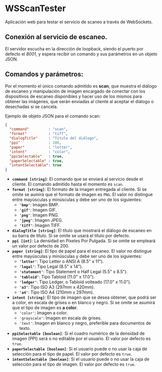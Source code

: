 # WSScanTester

Aplicación web para testar el servicio de scaneo a través de WebSockets.

## Conexión al servicio de escaneo.

El servidor escucha en la dirección de loopback, siendo el puerto por defecto el *8001*, y espera recibir un comando y sus parámetros en un objeto JSON.

## Comandos y parámetros:

Por el momento el único comando admitido es **scan**, que muestra el diálogo de escaneo y manipulación de imagen encargado de conectar con los dispositivos de escaneo disponibles y hacer uso de los mismos para obtener las imágenes, que serán enviadas al cliente al aceptar el diálogo o desechadas si se cancela.

Ejemplo de objeto JSON para el comando scan:
```json
{
  "command"         : "scan",
  "format"          : "tiff",
  "dialogTitle"     : "Título del diálogo",
  "ppi"             : 200,
  "paper"           : "letter",
  "intent"          : "color",
  "ppiSelectable"   : true,
  "paperSelectable" : true,
  "intentSelectable": true
}
```
* **`command [string]`**: El comando que se enviará al servicio desde el cliente. El comando admitido hasta el momento es `scan`.
* **`format [string]`**: El formato de la imagen entregada al cliente. Si se omite se aumirá que el formato de imagen es `PNG`. El valor no distingue entre mayúsculas y minúsculas y debe ser uno de los siguientes:
	* **`'bmp'`**: Imagen BMP.
	* **`'gif'`**: Imagen GIF.
	* **`'png'`**: Imagen PNG.
	* **`'jpeg'`**: Imagen JPEG.
	* **`'tiff'`**: Imagen TIFF.
* **`dialogTitle [string]`**: El título que mostrará el diálogo de escaneo en su barra de título. Si se omite se usará el título por defecto.
* **`ppi [int]`**: La densidad en Píxeles Por Pulgada. Si se omite se empleará un valor por defecto de 200.
* **`paper [string]`**: El tipo de papel para el escaneo. El valor no distingue entre mayúsculas y minúsculas y debe ser uno de los siguientes:
	* **`'letter'`**: Tipo Letter o ANSI A (8.5" x 11").
	* **`'legal'`**:  Tipo Legal (8.5" x 14").
	* **`'statement'`**: Tipo Statement o Half Legal (5.5" x 8.5").
	* **`'tabloid'`**: Tipo Tabloid (11.0" x 17.0").
	* **`'ledger'`**: Tipo Ledger, o Tabloid volteado (17.0" x 11.0").
	* **`'a3'`**: Tipo ISO A3 (297mm x 420mm).
	* **`'a4'`**: Tipo ISO A4 (210mm x  297mm).
* **`intent [string]`**: El tipo de imagen que se desea obtener, que podrá ser a color, en escala de grises o en blanco y negro. Si se omite se asumirá que el tipo de imagen es **a color**.
	* `'color'`: Imagen a color.
	* `'grayscale'`: Imagen en escala de grises.
	* `'text'`: Imagen en blanco y negro, preferible para documentos de texto.
* **`ppiSelectable [boolean]`**: Si el cuadro numérico de la densidad de imagen (PPI) será o no editable por el usuario. El valor por defecto es `true`.
* **`paperSelectable [boolean]`**: Si el usuario puede o no usar la caja de selección para el tipo de papel. El valor por defecto es `true`.
* **`intentSelectable [boolean]`**: Si el usuario puede o no usar la caja de selección para el tipo de imagen. El valor por defecto es `true`.

